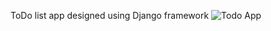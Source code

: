ToDo list app designed using Django framework
![Todo App](https://github.com/Raajasree/TodoListApp/assets/73872317/0a5d5f25-06f9-4c34-bd7d-15997ef0884b)
